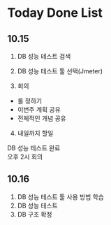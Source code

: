 # Today Done List

## 10.15

1. DB 성능 테스트 검색

2. DB 성능 테스트 툴 선택(Jmeter)

3. 회의

- 롤 정하기
- 이번주 계획 공유
- 전체적인 개념 공유

4. 내일까지 할일

DB 성능 테스트 완료  
오후 2시 회의

## 10.16

1. DB 성능 테스트 툴 사용 방법 학습
2. DB 성능 테스트
3. DB 구조 확정